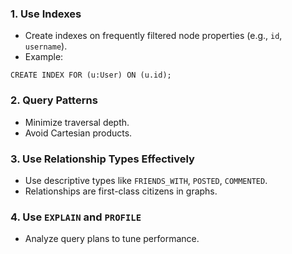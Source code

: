 ### 1. Use Indexes
- Create indexes on frequently filtered node properties (e.g., `id`, `username`).
- Example:
```cypher
CREATE INDEX FOR (u:User) ON (u.id);
```

### 2. Query Patterns
- Minimize traversal depth.
- Avoid Cartesian products.

### 3. Use Relationship Types Effectively
- Use descriptive types like `FRIENDS_WITH`, `POSTED`, `COMMENTED`.
- Relationships are first-class citizens in graphs.

### 4. Use `EXPLAIN` and `PROFILE`
- Analyze query plans to tune performance.